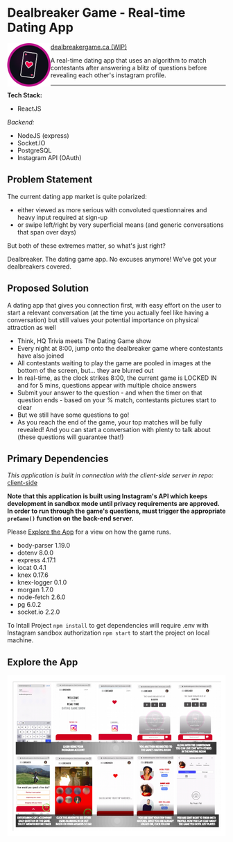 # Dealbreaker Game - Real-time Dating App

<div>
  <img align="left" width="100" height="100" src="https://github.com/jo-wood/dealbreakergame-client/blob/jo-repo/src/images/favicon.png">

  [dealbreakergame.ca (WIP)](https://www.dealbreakergame.ca)

  A real-time dating app that uses an algorithm to match contestants after answering a blitz of questions before revealing each other's instagram profile.
</div>

---

**Tech Stack:**

* ReactJS

*Backend:*
* NodeJS (express)
* Socket.IO
* PostgreSQL
* Instagram API (OAuth)

## Problem Statement

The current dating app market is quite polarized:

* either viewed as more serious with convoluted questionnaires and heavy input required at sign-up
* or swipe left/right by very superficial means (and generic conversations that span over days)

But both of these extremes matter, so what's just right?

Dealbreaker. The dating game app.
No excuses anymore! We've got your dealbreakers covered.

## Proposed Solution

A dating app that gives you connection first, with easy effort on the user to start a relevant conversation (at the time you actually feel like having a conversation) but still values your potential importance on physical attraction as well

* Think, HQ Trivia meets The Dating Game show
* Every night at 8:00, jump onto the dealbreaker game where contestants have also joined
* All contestants waiting to play the game are pooled in images at the bottom of the screen, but... they are blurred out
* In real-time, as the clock strikes 8:00, the current game is LOCKED IN and for 5 mins, questions appear with multiple choice answers
* Submit your answer to the question - and when the timer on that question ends - based on your % match, contestants pictures start to clear
* But we still have some questions to go!
* As you reach the end of the game, your top matches will be fully revealed! And you can start a conversation with plenty to talk about (these questions will guarantee that!)

## Primary Dependencies

*This application is built in connection with the client-side server in repo:* [client-side](https://github.com/jo-wood/dealbreakergame-client)

**Note that this application is built using Instagram's API which keeps development in sandbox mode until privacy requirements are approved. In order to run through the game's questions, must trigger the appropriate `preGame()` function on the back-end server.**

Please [Explore the App](#explore-the-app) for a view on how the game runs.

* body-parser 1.19.0
* dotenv 8.0.0
* express 4.17.1
* iocat 0.4.1
* knex 0.17.6
* knex-logger 0.1.0
* morgan 1.7.0
* node-fetch 2.6.0
* pg 6.0.2
* socket.io 2.2.0

To Intall Project
`npm install` to get dependencies
will require .env with Instagram sandbox authorization
`npm start` to start the project on local machine.

## Explore the App

<p align="center">
    <img src="https://github.com/jo-wood/dealbreakergame-client/blob/jo-repo/docs/dealbreakergame.png">
</p>

